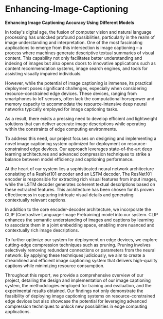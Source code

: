 # Enhancing-Image-Captioning
**Enhancing Image Captioning Accuracy Using Different Models**

In today's digital age, the fusion of computer vision and natural language processing has unlocked profound 
possibilities, particularly in the realm of image understanding and interpretation. One of the most 
fascinating applications to emerge from this intersection is image captioning – a process where machines 
generate descriptive textual summaries of visual content. This capability not only facilitates better 
understanding and indexing of images but also opens doors to innovative applications such as content 
recommendation systems, image search engines, and tools for assisting visually impaired individuals.

However, while the potential of image captioning is immense, its practical deployment poses significant 
challenges, especially when considering resource-constrained edge devices. These devices, ranging from 
smartphones to IoT sensors, often lack the computational horsepower and memory capacity to 
accommodate the resource-intensive deep neural networks typically employed for image captioning tasks. 

As a result, there exists a pressing need to develop efficient and lightweight solutions that can deliver 
accurate image descriptions while operating within the constraints of edge computing environments. 

To address this need, our project focuses on designing and implementing a novel image captioning system 
optimized for deployment on resource-constrained edge devices. Our approach leverages state-of-the-art 
deep learning architectures and advanced compression techniques to strike a balance between model 
efficiency and captioning performance. 

At the heart of our system lies a sophisticated neural network architecture consisting of a ResNet101 
encoder and an LSTM decoder. The ResNet101 encoder is responsible for extracting rich visual features 
from input images, while the LSTM decoder generates coherent textual descriptions based on these 
extracted features. This architecture has been chosen for its proven effectiveness in capturing intricate visual 
details and generating contextually relevant captions.

In addition to the core encoder-decoder architecture, we incorporate the CLIP (Contrastive Language-Image 
Pretraining) model into our system. CLIP enhances the semantic understanding of images and captions by 
learning to associate them in a joint embedding space, enabling more nuanced and contextually rich image 
descriptions. 

To further optimize our system for deployment on edge devices, we explore cutting-edge compression 
techniques such as pruning. Pruning involves selectively removing redundant connections or parameters 
from the neural network. By applying these techniques judiciously, we aim to create a streamlined and 
efficient image captioning system that delivers high-quality captions while minimizing resource 
consumption. 

Throughout this report, we provide a comprehensive overview of our project, detailing the design and 
implementation of our image captioning system, the methodologies employed for training and evaluation, 
and the experimental results obtained. Our findings not only demonstrate the feasibility of deploying image 
captioning systems on resource-constrained edge devices but also showcase the potential for leveraging 
advanced compression techniques to unlock new possibilities in edge computing applications.
